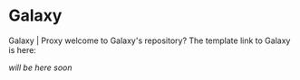 # Galaxy
Galaxy | Proxy
welcome to Galaxy's repository? The template link to Galaxy is here:

*will be here soon*

